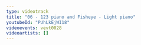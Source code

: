 ```yaml
---
type: videotrack
title: "06 - 123 piano and Fisheye - Light piano"
youtubeId: "PUhLkEjWI18"
videoevents: vevt0028
videoartists: []
---
```

